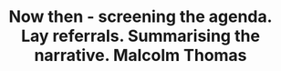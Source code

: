 ---
area: Communication Skills, calgary-cambridge-model
category: 14 - Calgary Cambridge Workshop
title: Now then - screening the agenda. Lay referrals. Summarising the narrative. Malcolm Thomas 
description: Now then - screening the agenda. Lay referrals. Summarising the narrative. Malcolm Thomas 
audio: /assets/audio/14 - Calgary Cambridge Workshop - 14 Now then - screening the agenda. Lay referrals. Summarising the narrative. Malcolm Thomas - MQ.mp3
article: 
www: 
keywords: Calgary, Cambridge, Model, lay referrals, summarising
youtube: 
soundcloud: 
---